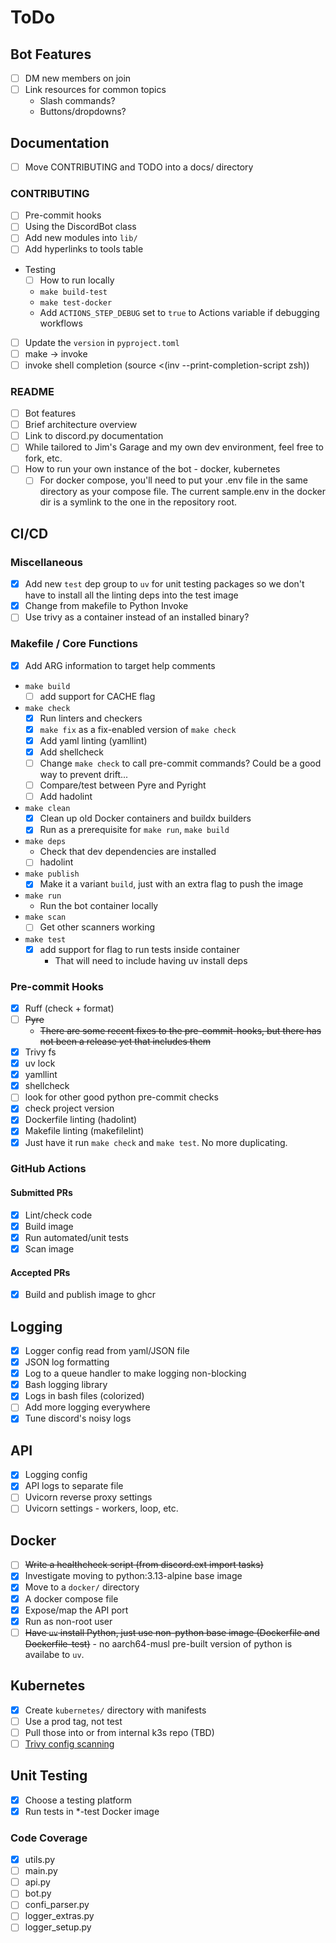 # ToDo

## Bot Features

- [ ] DM new members on join
- [ ] Link resources for common topics
   - Slash commands?
   - Buttons/dropdowns?

## Documentation

- [ ] Move CONTRIBUTING and TODO into a docs/ directory

### CONTRIBUTING

- [ ] Pre-commit hooks
- [ ] Using the DiscordBot class
- [ ] Add new modules into `lib/`
- [ ] Add hyperlinks to tools table
- Testing
   - [ ] How to run locally
   - `make build-test`
   - `make test-docker`
   - Add `ACTIONS_STEP_DEBUG` set to `true` to Actions variable if debugging
     workflows
- [ ] Update the `version` in `pyproject.toml`
- [ ] make -> invoke
- [ ] invoke shell completion (source <(inv --print-completion-script zsh))

### README

- [ ] Bot features
- [ ] Brief architecture overview
- [ ] Link to discord.py documentation
- [ ] While tailored to Jim's Garage and my own dev environment, feel free to
      fork, etc.
- [ ] How to run your own instance of the bot - docker, kubernetes
   - [ ] For docker compose, you'll need to put your .env file in the same
         directory as your compose file. The current sample.env in the docker
         dir is a symlink to the one in the repository root.

## CI/CD

### Miscellaneous

- [x] Add new `test` dep group to `uv` for unit testing packages so we don't
      have to install all the linting deps into the test image
- [x] Change from makefile to Python Invoke
- [ ] Use trivy as a container instead of an installed binary?

### Makefile / Core Functions

- [x] Add ARG information to target help comments
- `make build`
   - [ ] add support for CACHE flag
- `make check`
   - [x] Run linters and checkers
   - [x] `make fix` as a fix-enabled version of `make check`
   - [x] Add yaml linting (yamllint)
   - [x] Add shellcheck
   - [ ] Change `make check` to call pre-commit commands?
         Could be a good way to prevent drift...
   - [ ] Compare/test between Pyre and Pyright
   - [ ] Add hadolint
- `make clean`
   - [x] Clean up old Docker containers and buildx builders
   - [x] Run as a prerequisite for `make run`, `make build`
- `make deps`
   - Check that dev dependencies are installed
   - [ ] hadolint
- `make publish`
   - [x] Make it a variant `build`, just with an extra flag to push the image
- `make run`
   - Run the bot container locally
- `make scan`
   - [ ] Get other scanners working
- `make test`
   - [x] add support for flag to run tests inside container
      - That will need to include having uv install deps

### Pre-commit Hooks

- [x] Ruff (check + format)
- [ ] ~~Pyre~~
   - ~~There are some recent fixes to the pre-commit-hooks,
     but there has not been a release yet that includes them~~
- [x] Trivy fs
- [x] uv lock
- [x] yamllint
- [x] shellcheck
- [ ] look for other good python pre-commit checks
- [x] check project version
- [x] Dockerfile linting (hadolint)
- [x] Makefile linting (makefilelint)
- [x] Just have it run `make check` and `make test`. No more duplicating.

### GitHub Actions

#### Submitted PRs

- [x] Lint/check code
- [x] Build image
- [x] Run automated/unit tests
- [x] Scan image

#### Accepted PRs

- [x] Build and publish image to ghcr

## Logging

- [x] Logger config read from yaml/JSON file
- [x] JSON log formatting
- [x] Log to a queue handler to make logging non-blocking
- [x] Bash logging library
- [x] Logs in bash files (colorized)
- [ ] Add more logging everywhere
- [x] Tune discord's noisy logs

## API

- [x] Logging config
- [x] API logs to separate file
- [ ] Uvicorn reverse proxy settings
- [ ] Uvicorn settings - workers, loop, etc.

## Docker

- [ ] ~~Write a healthcheck script (from discord.ext import tasks)~~
- [x] Investigate moving to python:3.13-alpine base image
- [x] Move to a `docker/` directory
- [x] A docker compose file
- [x] Expose/map the API port
- [x] Run as non-root user
- [ ] ~~Have `uv` install Python, just use non-python base image
      (Dockerfile and Dockerfile-test)~~ - no aarch64-musl pre-built version
      of python is availabe to `uv`.

## Kubernetes

- [x] Create `kubernetes/` directory with manifests
- [ ] Use a prod tag, not test
- [ ] Pull those into or from internal k3s repo (TBD)
- [ ] [Trivy config scanning](https://trivy.dev/v0.57/docs/scanner/misconfiguration/)

## Unit Testing

- [x] Choose a testing platform
- [x] Run tests in *-test Docker image

### Code Coverage

- [x] utils.py
- [ ] main.py
- [ ] api.py
- [ ] bot.py
- [ ] confi_parser.py
- [ ] logger_extras.py
- [ ] logger_setup.py
